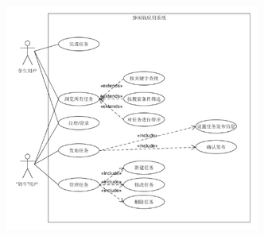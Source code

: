 ![用例图 v1.0](https://github.com/software-system-analysis-and-design/Dashboard/raw/gh-pages/docs/image/%E7%94%A8%E4%BE%8B%E5%9B%BE%20v1.0.png)
